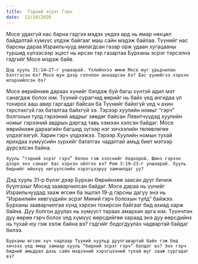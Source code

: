 ```yaml
---
title:  Тэдний эсрэг Гэрч
date:  12/10/2020
---
```


Мосе удахгүй нас барна гэдгээ мэдэх үедээ ард нь ямар нөхцөл байдалтай хүмүүс үлдэж байгааг маш сайн мэдэж байлаа. Түүнийг нас барсны дараа Израильчууд амлагдсан газар орж удаан хугацааны туршид хүлээсээр эцэст нь ирсэн тэр газартаа Бурханы эсрэг тэрсэлнэ гэдгийг Мосе мэдэж байв.

`Дэд хууль 31:14–27-г уншаарай. Үхлийнхээ өмнө Мосе юуг урьдчилан бэлтгэсэн бэ? Мосе юун дээр голчлон анхаарсан бэ? Бас үүнийгээ хэрхэн илэрхийлсэн бэ?`

Мосе өөрийнхөө дараах хүнийг бэлдэж буй багш хүнтэй адил мэт санагдаж болох юм. Түүний сурагчид өөрийг нь байх үед ангидаа үл тохирох ааш авир гаргадаг байсан ба Түүнийг байхгүй үед ч ахин тэрслэхгүй гэх баталгаа байхгүй ээ. Тэрээр хуулийн номыг “гэрч” болгохын тулд гэрээний авдрыг зөөдөг байсан Левитчүүдэд хуулийн номыг гэрээний авдрын дэргэд тавь хэмээн хэлсэн байдаг. Мосе өөрийнхөө дараагийн багшид зүгээр нэг хичээлийн төлөвлөгөө үлдээгээгүй. Харин гэрч үлдээжээ. Тэрээр Хуулийн номын тухай ярихдаа хүмүүсийн зүрхийг бататгах чадалтай амьд биет мэтээр дүрсэлсэн байна.

`Хууль “тэдний эсрэг гэрч” болно гэж хэлснийг бодоорой. Шинэ гэрээн дээрх энэ санааг бас хэрхэн ойлгох вэ? Ром 3:19–23-г уншаарай. Хууль биднийг ийнхүү нигүүлслийн хэрэгцээрүү замчилдаг уу?`

Дэд хууль 31-р бүлэг дээр Бурхан Өөрийнхөө заасан дууг бичиж буулгахыг Мосед зааварчилсан байдаг. Мосе дараа нь үүнийг Израильчуудад зааж өгсөн ба эшлэл 19-д гарсны дагуу энэ нь “Израилийн хөвгүүдийн эсрэг Миний гэрч болохын тулд” байжээ.  Бурханы зааварчилгаа хүнд хэрхэн тохирсон байгааг бид ахиад харж байна. Дуу болгон дуулах нь хүмүүст тараах амархан арга юм. Түүнчлэн дуу өөрөө гэрч болох үед хүмүүс өөрсдийгөө хараад энэ дуу өөрсдийнх нь тухай юу гэж хэлж байна вэ? гэдгийг бодогдуулах чадвартай байдаг билээ.

`Бурханы өгсөн хүч чадлаар Түүний хуульд дуулгавартай байх гэж бид хичээх үед ямар замаар хууль “бидний эсрэг гэрч” болдог вэ? Энэ гэрч бидний амьдрал дахь сайн мэдээний хэрэгцээний тухай юуг зааж сургадаг вэ?`